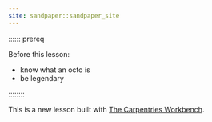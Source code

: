 ```yaml
---
site: sandpaper::sandpaper_site
---
```

:::::: prereq

Before this lesson:
- know what an octo is
- be legendary

::::::::

This is a new lesson built with [The Carpentries Workbench][workbench]. 


[workbench]: https://carpentries.github.io/sandpaper-docs

